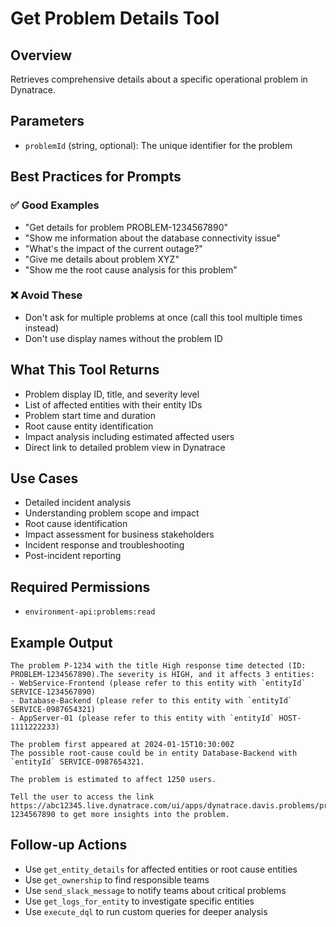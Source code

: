 # Get Problem Details Tool

## Overview

Retrieves comprehensive details about a specific operational problem in Dynatrace.

## Parameters

- `problemId` (string, optional): The unique identifier for the problem

## Best Practices for Prompts

### ✅ Good Examples

- "Get details for problem PROBLEM-1234567890"
- "Show me information about the database connectivity issue"
- "What's the impact of the current outage?"
- "Give me details about problem XYZ"
- "Show me the root cause analysis for this problem"

### ❌ Avoid These

- Don't ask for multiple problems at once (call this tool multiple times instead)
- Don't use display names without the problem ID

## What This Tool Returns

- Problem display ID, title, and severity level
- List of affected entities with their entity IDs
- Problem start time and duration
- Root cause entity identification
- Impact analysis including estimated affected users
- Direct link to detailed problem view in Dynatrace

## Use Cases

- Detailed incident analysis
- Understanding problem scope and impact
- Root cause identification
- Impact assessment for business stakeholders
- Incident response and troubleshooting
- Post-incident reporting

## Required Permissions

- `environment-api:problems:read`

## Example Output

```text
The problem P-1234 with the title High response time detected (ID: PROBLEM-1234567890).The severity is HIGH, and it affects 3 entities:
- WebService-Frontend (please refer to this entity with `entityId` SERVICE-1234567890)
- Database-Backend (please refer to this entity with `entityId` SERVICE-0987654321)
- AppServer-01 (please refer to this entity with `entityId` HOST-1111222233)

The problem first appeared at 2024-01-15T10:30:00Z
The possible root-cause could be in entity Database-Backend with `entityId` SERVICE-0987654321.

The problem is estimated to affect 1250 users.

Tell the user to access the link https://abc12345.live.dynatrace.com/ui/apps/dynatrace.davis.problems/problem/PROBLEM-1234567890 to get more insights into the problem.
```

## Follow-up Actions

- Use `get_entity_details` for affected entities or root cause entities
- Use `get_ownership` to find responsible teams
- Use `send_slack_message` to notify teams about critical problems
- Use `get_logs_for_entity` to investigate specific entities
- Use `execute_dql` to run custom queries for deeper analysis
